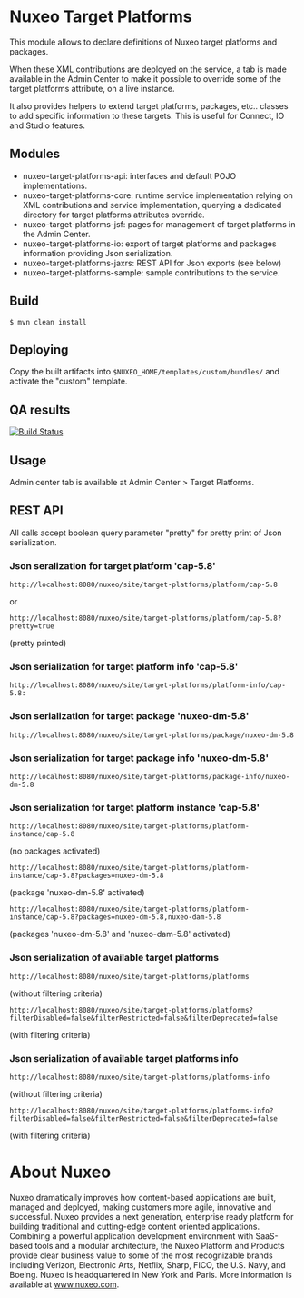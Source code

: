 # Nuxeo Target Platforms

This module allows to declare definitions of Nuxeo target platforms
and packages.

When these XML contributions are deployed on the service, a tab is
made available in the Admin Center to make it possible to override
some of the target platforms attribute, on a live instance.

It also provides helpers to extend target platforms, packages,
etc.. classes to add specific information to these targets. This is
useful for Connect, IO and Studio features.

## Modules

- nuxeo-target-platforms-api: interfaces and default POJO
  implementations.
- nuxeo-target-platforms-core: runtime service implementation relying
  on XML contributions and service implementation, querying a dedicated
  directory for target platforms attributes override.
- nuxeo-target-platforms-jsf: pages for management of target platforms
  in the Admin Center.
- nuxeo-target-platforms-io: export of target platforms and packages
  information providing Json serialization.
- nuxeo-target-platforms-jaxrs: REST API for Json exports (see below)
- nuxeo-target-platforms-sample: sample contributions to the service.

## Build

    $ mvn clean install

## Deploying

Copy the built artifacts into `$NUXEO_HOME/templates/custom/bundles/` and activate the "custom" template.

## QA results

[![Build Status](https://qa.nuxeo.org/jenkins/buildStatus/icon?job=addons_nuxeo-target-platforms-master)](https://qa.nuxeo.org/jenkins/job/addons_nuxeo-target-platforms-master/)

## Usage

Admin center tab is available at Admin Center > Target Platforms.

## REST API

All calls accept boolean query parameter "pretty" for pretty print of
Json serialization.

### Json seralization for target platform 'cap-5.8'

    http://localhost:8080/nuxeo/site/target-platforms/platform/cap-5.8

or

    http://localhost:8080/nuxeo/site/target-platforms/platform/cap-5.8?pretty=true

(pretty printed)

### Json serialization for target platform info 'cap-5.8'

    http://localhost:8080/nuxeo/site/target-platforms/platform-info/cap-5.8:

### Json serialization for target package 'nuxeo-dm-5.8'

    http://localhost:8080/nuxeo/site/target-platforms/package/nuxeo-dm-5.8

### Json serialization for target package info 'nuxeo-dm-5.8'

    http://localhost:8080/nuxeo/site/target-platforms/package-info/nuxeo-dm-5.8

### Json serialization for target platform instance 'cap-5.8'

    http://localhost:8080/nuxeo/site/target-platforms/platform-instance/cap-5.8

(no packages activated)

    http://localhost:8080/nuxeo/site/target-platforms/platform-instance/cap-5.8?packages=nuxeo-dm-5.8

(package 'nuxeo-dm-5.8' activated)

    http://localhost:8080/nuxeo/site/target-platforms/platform-instance/cap-5.8?packages=nuxeo-dm-5.8,nuxeo-dam-5.8

(packages 'nuxeo-dm-5.8' and 'nuxeo-dam-5.8' activated)

### Json serialization of available target platforms

    http://localhost:8080/nuxeo/site/target-platforms/platforms

 (without filtering criteria)

    http://localhost:8080/nuxeo/site/target-platforms/platforms?filterDisabled=false&filterRestricted=false&filterDeprecated=false

 (with filtering criteria)

### Json serialization of available target platforms info

    http://localhost:8080/nuxeo/site/target-platforms/platforms-info

 (without filtering criteria)

    http://localhost:8080/nuxeo/site/target-platforms/platforms-info?filterDisabled=false&filterRestricted=false&filterDeprecated=false

 (with filtering criteria)

# About Nuxeo

Nuxeo dramatically improves how content-based applications are built, managed and deployed, making customers more agile, innovative and successful. Nuxeo provides a next generation, enterprise ready platform for building traditional and cutting-edge content oriented applications. Combining a powerful application development environment with SaaS-based tools and a modular architecture, the Nuxeo Platform and Products provide clear business value to some of the most recognizable brands including Verizon, Electronic Arts, Netflix, Sharp, FICO, the U.S. Navy, and Boeing. Nuxeo is headquartered in New York and Paris. More information is available at www.nuxeo.com.